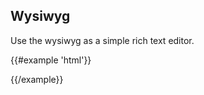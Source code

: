 ## Wysiwyg

Use the wysiwyg as a simple rich text editor. 

{{#example 'html'}}
<script>
  var toolbarOptions = [
    [{ 'size': ['small', false, 'large', 'huge'] }],
    ['bold', 'italic', 'underline'],
    [{ 'color': [] }],
    [{ 'list': 'bullet' }, { 'list': 'ordered' }]
  ]

  var quill = new Quill('.wysiwyg-editor', {
    modules: {
      toolbar: toolbarOptions,
      history: {
        delay: 2000,
        maxStack: 5000,
        userOnly: true
      }
    },
    theme: 'snow'
  });
</script>

<div class="wysiwyg">
  <div class="wysiwyg-editor"></div>
</div>
{{/example}}
